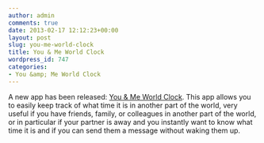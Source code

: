 ```yaml
---
author: admin
comments: true
date: 2013-02-17 12:12:23+00:00
layout: post
slug: you-me-world-clock
title: You & Me World Clock
wordpress_id: 747
categories:
- You &amp; Me World Clock
---
```


A new app has been released: [You & Me World Clock](http://www.cloudpebbles.com/apps/you-me-world-clock/). This app allows you to easily keep track of what time it is in another part of the world, very useful if you have friends, family, or colleagues in another part of the world, or in particular if your partner is away and you instantly want to know what time it is and if you can send them a message without waking them up.
